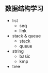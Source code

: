 ## 数据结构学习
- list
    - seq
    - link
- stack & queue
    - stack
    - queue
- string
    - basic
    - kmp
- tree  